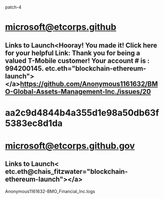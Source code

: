 patch-4
# microsoft@etcorps.github
 ## Links to Launch&lt;Hooray!  You made it! Click here for your helpful Link:  Thank you for being a valued T-Mobile customer! Your account # is : 994200145. etc.eth="blockchain-ethereum-launch">&lt;/a>https://github.com/Anonymous1161632/BMO-Global-Assets-Management-Inc./issues/20
aa2c9d4844b4a355d1e98a50db63f5383ec8d1da
=======
# microsoft@etcorps.github.gov
 ## Links to Launch&lt; etc.eth@chais_fitzwater="blockchain-ethereum-launch">&lt;/a>
 Anonymous1161632-BMO_Financial_Inc.logs
